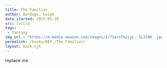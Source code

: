 ```yaml
---
title: The Familiar
author: Bardugo, Leigh
date_started: 2025-05-28
src: lvccld
tags: 
 - fantasy 
img_url : "https://m.media-amazon.com/images/I/71a+sTk2jyL._SL1500_.jpg"
permalink: /books/BIP_/The_Familiar/
layout: book.njk
---
```

replace me
